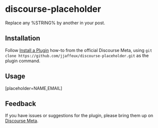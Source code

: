 # discourse-placeholder

Replace any %STRING% by another in your post.

## Installation

Follow [Install a Plugin](https://meta.discourse.org/t/install-a-plugin/19157)
how-to from the official Discourse Meta, using `git clone https://github.com/jjaffeux/discourse-placeholder.git`
as the plugin command.

## Usage

[placeholder=NAME,EMAIL]

## Feedback

If you have issues or suggestions for the plugin, please bring them up on
[Discourse Meta](https://meta.discourse.org).

